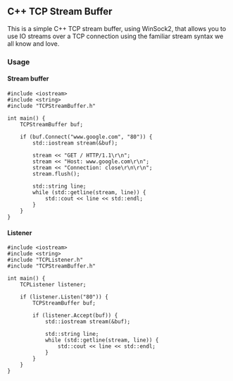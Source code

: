 ## C++ TCP Stream Buffer
This is a simple C++ TCP stream buffer, using WinSock2, that allows you to use IO streams over a TCP connection using the familiar stream syntax we all know and love.

### Usage
#### Stream buffer
    #include <iostream>
	#include <string>
	#include "TCPStreamBuffer.h"
	
	int main() {
		TCPStreamBuffer buf;
		
		if (buf.Connect("www.google.com", "80")) {
			std::iostream stream(&buf);
			
			stream << "GET / HTTP/1.1\r\n";
			stream << "Host: www.google.com\r\n";
			stream << "Connection: close\r\n\r\n";
			stream.flush();
			
			std::string line;
			while (std::getline(stream, line)) {
				std::cout << line << std::endl;
			}
		}
	}

#### Listener
    #include <iostream>
	#include <string>
	#include "TCPListener.h"
	#include "TCPStreamBuffer.h"

	int main() {
		TCPListener listener;

		if (listener.Listen("80")) {
			TCPStreamBuffer buf;

			if (listener.Accept(buf)) {
				std::iostream stream(&buf);

				std::string line;
				while (std::getline(stream, line)) {
					std::cout << line << std::endl;
				}
			}
		}
	}
